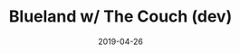 ---
date_str: "04.2019"
date: 2019-04-26
group_id: 5
layout: post
render: true
title: Blueland w/ The Couch (dev)
isSelectedWork: 0
---